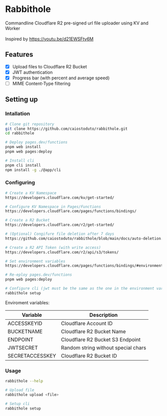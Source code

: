 # Rabbithole
Commandline Cloudflare R2 pre-signed url file uploader using KV and Worker\
\
Inspired by https://youtu.be/d21EWSFty6M

## Features

- [x] Upload files to Cloudflare R2 Bucket
- [x] JWT authentication
- [x] Progress bar (with percent and average speed)
- [ ] MIME Content-Type filtering

## Setting up

### Intallation
```bash
# Clone git repository
git clone https://github.com/caiostoduto/rabbithole.git
cd rabbithole

# Deploy pages.dev/functions
pnpm web install
pnpm web pages:deploy

# Install cli
pnpm cli install
npm install -g ./@app/cli
```

### Configuring

```bash
# Create a KV Namespace
https://developers.cloudflare.com/kv/get-started/

# Configure KV Namespace in Pages/Functions
https://developers.cloudflare.com/pages/functions/bindings/

# Create a R2 Bucket
https://developers.cloudflare.com/r2/get-started/

# (Optional) Congifure file deletion after 7 days
https://github.com/caiostoduto/rabbithole/blob/main/docs/auto-deletion.jpeg

# Create a R2 API Token (with write access)
https://developers.cloudflare.com/r2/api/s3/tokens/

# Set environment variables
https://developers.cloudflare.com/pages/functions/bindings/#environment-variables

# Re-eploy pages.dev/functions
pnpm web pages:deploy

# Configure cli (jwt must be the same as the one in the environment variables)
rabbithole setup
```

Enviroment variables:

| Variable | Description |
| --- | --- |
| ACCESSKEYID | Cloudflare Account ID |
| BUCKETNAME | Cloudflare R2 Bucket Name |
| ENDPOINT | Cloudflare R2 Bucket S3 Endpoint |
| JWTSECRET | Random string without special chars|
| SECRETACCESSKEY | Cloudflare R2 Bucket ID |

### Usage

```bash
rabbithole --help

# Upload file
rabbithole upload <file>

# Setup cli
rabbithole setup
```
